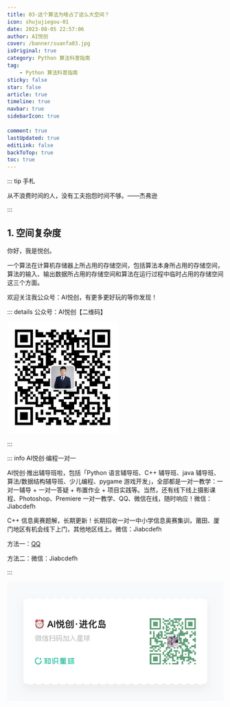```yaml
---
title: 03-这个算法为啥占了这么大空间？
icon: shujujiegou-01
date: 2023-08-05 22:57:06
author: AI悦创
cover: /banner/suanfa03.jpg
isOriginal: true
category: Python 算法科普指南
tag:
    - Python 算法科普指南
sticky: false
star: false
article: true
timeline: true
navbar: true
sidebarIcon: true

comment: true
lastUpdated: true
editLink: false
backToTop: true
toc: true
---
```


::: tip 手札

从不浪费时间的人，没有工夫抱怨时间不够。——杰弗逊

:::

## 1. 空间复杂度

你好，我是悦创。

一个算法在计算机存储器上所占用的存储空间，包括算法本身所占用的存储空间，算法的输入、输出数据所占用的存储空间和算法在运行过程中临时占用的存储空间这三个方面。







欢迎关注我公众号：AI悦创，有更多更好玩的等你发现！

::: details 公众号：AI悦创【二维码】

![](/gzh.jpg)

:::

::: info AI悦创·编程一对一

AI悦创·推出辅导班啦，包括「Python 语言辅导班、C++ 辅导班、java 辅导班、算法/数据结构辅导班、少儿编程、pygame 游戏开发」，全部都是一对一教学：一对一辅导 + 一对一答疑 + 布置作业 + 项目实践等。当然，还有线下线上摄影课程、Photoshop、Premiere 一对一教学、QQ、微信在线，随时响应！微信：Jiabcdefh

C++ 信息奥赛题解，长期更新！长期招收一对一中小学信息奥赛集训，莆田、厦门地区有机会线下上门，其他地区线上。微信：Jiabcdefh

方法一：[QQ](http://wpa.qq.com/msgrd?v=3&uin=1432803776&site=qq&menu=yes)

方法二：微信：Jiabcdefh

:::

![](/zsxq.jpg)

